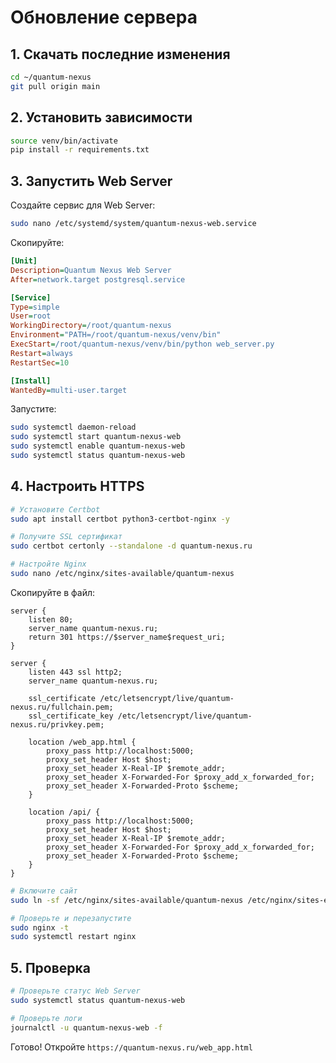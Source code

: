 # Обновление сервера

## 1. Скачать последние изменения

```bash
cd ~/quantum-nexus
git pull origin main
```

## 2. Установить зависимости

```bash
source venv/bin/activate
pip install -r requirements.txt
```

## 3. Запустить Web Server

Создайте сервис для Web Server:

```bash
sudo nano /etc/systemd/system/quantum-nexus-web.service
```

Скопируйте:

```ini
[Unit]
Description=Quantum Nexus Web Server
After=network.target postgresql.service

[Service]
Type=simple
User=root
WorkingDirectory=/root/quantum-nexus
Environment="PATH=/root/quantum-nexus/venv/bin"
ExecStart=/root/quantum-nexus/venv/bin/python web_server.py
Restart=always
RestartSec=10

[Install]
WantedBy=multi-user.target
```

Запустите:

```bash
sudo systemctl daemon-reload
sudo systemctl start quantum-nexus-web
sudo systemctl enable quantum-nexus-web
sudo systemctl status quantum-nexus-web
```

## 4. Настроить HTTPS

```bash
# Установите Certbot
sudo apt install certbot python3-certbot-nginx -y

# Получите SSL сертификат
sudo certbot certonly --standalone -d quantum-nexus.ru

# Настройте Nginx
sudo nano /etc/nginx/sites-available/quantum-nexus
```

Скопируйте в файл:

```nginx
server {
    listen 80;
    server_name quantum-nexus.ru;
    return 301 https://$server_name$request_uri;
}

server {
    listen 443 ssl http2;
    server_name quantum-nexus.ru;

    ssl_certificate /etc/letsencrypt/live/quantum-nexus.ru/fullchain.pem;
    ssl_certificate_key /etc/letsencrypt/live/quantum-nexus.ru/privkey.pem;

    location /web_app.html {
        proxy_pass http://localhost:5000;
        proxy_set_header Host $host;
        proxy_set_header X-Real-IP $remote_addr;
        proxy_set_header X-Forwarded-For $proxy_add_x_forwarded_for;
        proxy_set_header X-Forwarded-Proto $scheme;
    }

    location /api/ {
        proxy_pass http://localhost:5000;
        proxy_set_header Host $host;
        proxy_set_header X-Real-IP $remote_addr;
        proxy_set_header X-Forwarded-For $proxy_add_x_forwarded_for;
        proxy_set_header X-Forwarded-Proto $scheme;
    }
}
```

```bash
# Включите сайт
sudo ln -sf /etc/nginx/sites-available/quantum-nexus /etc/nginx/sites-enabled/

# Проверьте и перезапустите
sudo nginx -t
sudo systemctl restart nginx
```

## 5. Проверка

```bash
# Проверьте статус Web Server
sudo systemctl status quantum-nexus-web

# Проверьте логи
journalctl -u quantum-nexus-web -f
```

Готово! Откройте `https://quantum-nexus.ru/web_app.html`







